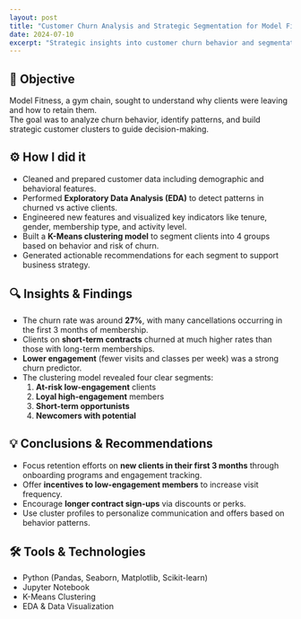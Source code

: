 ```yaml
---
layout: post
title: "Customer Churn Analysis and Strategic Segmentation for Model Fitness"
date: 2024-07-10
excerpt: "Strategic insights into customer churn behavior and segmentation for Model Fitness, using clustering and actionable recommendations."
---
```


## 🎯 Objective

Model Fitness, a gym chain, sought to understand why clients were leaving and how to retain them.  
The goal was to analyze churn behavior, identify patterns, and build strategic customer clusters to guide decision-making.

## ⚙️ How I did it

- Cleaned and prepared customer data including demographic and behavioral features.
- Performed **Exploratory Data Analysis (EDA)** to detect patterns in churned vs active clients.
- Engineered new features and visualized key indicators like tenure, gender, membership type, and activity level.
- Built a **K-Means clustering model** to segment clients into 4 groups based on behavior and risk of churn.
- Generated actionable recommendations for each segment to support business strategy.

## 🔍 Insights & Findings

- The churn rate was around **27%**, with many cancellations occurring in the first 3 months of membership.
- Clients on **short-term contracts** churned at much higher rates than those with long-term memberships.
- **Lower engagement** (fewer visits and classes per week) was a strong churn predictor.
- The clustering model revealed four clear segments:
  1. **At-risk low-engagement** clients
  2. **Loyal high-engagement** members
  3. **Short-term opportunists**
  4. **Newcomers with potential**

## 💡 Conclusions & Recommendations

- Focus retention efforts on **new clients in their first 3 months** through onboarding programs and engagement tracking.
- Offer **incentives to low-engagement members** to increase visit frequency.
- Encourage **longer contract sign-ups** via discounts or perks.
- Use cluster profiles to personalize communication and offers based on behavior patterns.

## 🛠️ Tools & Technologies

- Python (Pandas, Seaborn, Matplotlib, Scikit-learn)
- Jupyter Notebook
- K-Means Clustering
- EDA & Data Visualization
